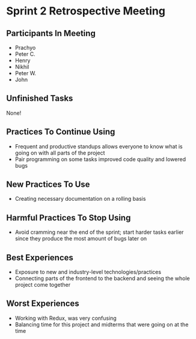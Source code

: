 # Sprint 2 Retrospective Meeting

## Participants In Meeting
- Prachyo
- Peter C.
- Henry
- Nikhil
- Peter W.
- John

## Unfinished Tasks
None!

## Practices To Continue Using 
- Frequent and productive standups allows everyone to know what is going on with all parts of the project
- Pair programming on some tasks improved code quality and lowered bugs
## New Practices To Use
- Creating necessary documentation on a rolling basis

## Harmful Practices To Stop Using
- Avoid cramming near the end of the sprint; start harder tasks earlier since they produce the most amount of bugs later on

## Best Experiences 
- Exposure to new and industry-level technologies/practices
- Connecting parts of the frontend to the backend and seeing the whole project come together 

## Worst Experiences 
- Working with Redux, was very confusing
- Balancing time for this project and midterms that were going on at the time

